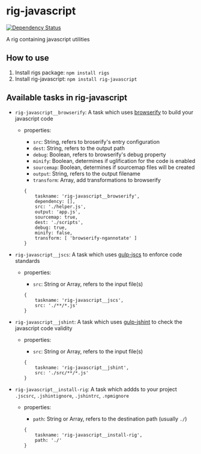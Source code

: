 # rig-javascript
[![Dependency Status](https://david-dm.org/vladfilipro/rig-javascript.svg)](https://david-dm.org/vladfilipro/rig-javascript)

A rig containing javascript utilities

## How to use
1. Install rigs package: `npm install rigs`
2. Install rig-javascript: `npm install rig-javascript`

## Available tasks in rig-javascript
- `rig-javascript__browserify`: A task which uses [browserify](https://www.npmjs.com/package/browserify) to build your javascript code
  - properties:
    - `src`: String, refers to broserify's entry configuration
    - `dest`: String, refers to the output path
    - `debug`: Boolean, refers to browserify's debug property
    - `minify`: Boolean, determines if uglification for the code is enabled
    - `sourcemap`: Boolean, determines if sourcemap files will be created
    - `output`: String, refers to the output filename
    - `transform`: Array, add transformations to browserify

    ```
    {
        taskname: 'rig-javascript__browserify',
        dependency: [],
        src: './helper.js',
        output: 'app.js',
        sourcemap: true,
        dest: './scripts',
        debug: true,
        minify: false,
        transform: [ 'browserify-ngannotate' ]
    }
    ```

- `rig-javascript__jscs`: A task which uses [gulp-jscs](https://www.npmjs.com/package/gulp-jscs) to enforce code standards
  - properties:
    - `src`: String or Array, refers to the input file(s)

    ```
    {
        taskname: 'rig-javascript__jscs',
        src: './**/*.js'
    }
    ```

- `rig-javascript__jshint`: A task which uses [gulp-jshint](https://www.npmjs.com/package/gulp-jshint) to check the javascript code validity
  - properties:
    - `src`: String or Array, refers to the input file(s)

    ```
    {
        taskname: 'rig-javascript__jshint',
        src: './src/**/*.js'
    }
    ```

- `rig-javascript__install-rig`: A task which addds to your project `.jscsrc`, `.jshintignore`, `.jshintrc`, `.npmignore`
  - properties:
    - `path`: String or Array, refers to the destination path (usually `./`)

    ```
    {
        taskname: 'rig-javascript__install-rig',
        path: './'
    }
    ```
